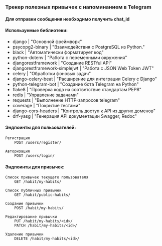 ### Трекер полезных привычек с напоминанием в Telegram
#### Для отправки сообщения необходимо получить chat_id
#### Используемые библиотеки:
* django | "Основной фреймворк"
* psycopg2-binary | "Взаимодействия с PostgreSQL из Python."
* black | "Автоматически форматирует код"
* python-dotenv | "Работа с переменными окружения"
* djangorestframework | "Создание RESTful API"
* djangorestframework-simplejwt | "Работа с JSON Web Token JWT"
* celery | "Обработки фоновых задач"
* django-celery-beat | "Расширение для интеграции Celery с Django"
* python-telegram-bot | "Создание бота Telegram на Python"
* flake8 | "Проверка кода на соответствие стандартам PEP8"
* redis | "Управление задачами"
* requests | "Выполнение HTTP-запросов telegram"
* coverage | "Покрытие тестами"
* django-cors-headers | "Контроль доступ к API из других доменов"
* drf-yasg | "Генерация API документации Swagger, Redoc"

#### Эндпоинты для пользователей:

    Регистрация
        POST /users/register/

    Авторизация
        POST /users/login/

#### Эндпоинты для привычек:

    Список привычек текущего пользователя
        GET /habit/my-habits/

    Список публичных привычек
        GET /habit/public-habits/

    Создание привычки
        POST /habit/my-habits/

    Редактирование привычки
        PUT /habit/my-habits/<id>/
        PATCH /habit/my-habits/<id>/

    Удаление привычки
        DELETE /habit/my-habits/<id>/
